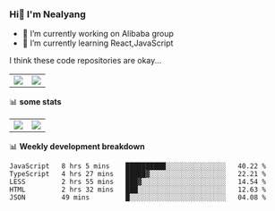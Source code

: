 ### Hi👋 I'm Nealyang

- 🔭 I’m currently working on Alibaba group
- 🌱 I’m currently learning React,JavaScript


I think these code repositories are okay...

<table>
  <tbody>
    <tr>
      <td>
        <a href="https://github.com/Nealyang/React-Express-Blog-Demo">
          <img align="center" src="https://github-readme-stats.vercel.app/api/pin/?username=Nealyang&repo=React-Express-Blog-Demo&theme=chartreuse-dark" />
        </a>
      </td>
       <td>
        <a href="https://github.com/Nealyang/PersonalBlog">
          <img align="center" src="https://github-readme-stats.vercel.app/api/pin/?username=Nealyang&repo=PersonalBlog&theme=chartreuse-dark" />
        </a>
      </td>
    </tr>
  </tbody>
</table>

📊 **some stats**


<table>
  <tbody>
    <tr>
      <td>
          <img align="center" src="https://github-readme-stats.vercel.app/api?username=Nealyang&theme=chartreuse-dark&show_icons=true" />
      </td>
       <td>
          <img align="center" src="https://github-readme-stats.vercel.app/api/top-langs/?username=Nealyang&theme=chartreuse-dark" />
      </td>
    </tr>
  </tbody>
</table>

📊 **Weekly development breakdown**

<!--START_SECTION:waka-->
```text
JavaScript   8 hrs 5 mins    ██████████░░░░░░░░░░░░░░░   40.22 % 
TypeScript   4 hrs 27 mins   █████▓░░░░░░░░░░░░░░░░░░░   22.21 % 
LESS         2 hrs 55 mins   ███▓░░░░░░░░░░░░░░░░░░░░░   14.54 % 
HTML         2 hrs 32 mins   ███░░░░░░░░░░░░░░░░░░░░░░   12.63 % 
JSON         49 mins         █░░░░░░░░░░░░░░░░░░░░░░░░   04.08 % 
```
<!--END_SECTION:waka-->
